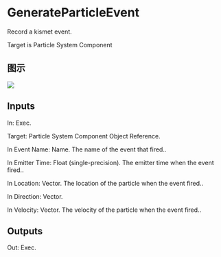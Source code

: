 # GenerateParticleEvent

Record a kismet event.

Target is Particle System Component

## 图示

![]($-20221218-18542841.png)

## Inputs

In: Exec.

Target: Particle System Component Object Reference.

In Event Name: Name. The name of the event that fired..

In Emitter Time: Float (single-precision). The emitter time when the event fired..

In Location: Vector. The location of the particle when the event fired..

In Direction: Vector.

In Velocity: Vector. The velocity of the particle when the event fired..  

## Outputs

Out: Exec.

